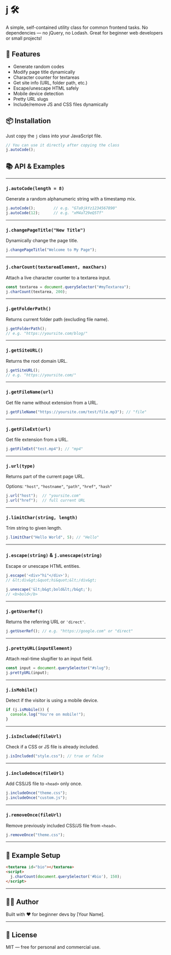 # j 🛠️

A simple, self-contained utility class for common frontend tasks. No dependencies — no jQuery, no Lodash. Great for beginner web developers or small projects!

## 🚀 Features 

* Generate random codes
* Modify page title dynamically
* Character counter for textareas
* Get site info (URL, folder path, etc.)
* Escape/unescape HTML safely
* Mobile device detection
* Pretty URL slugs
* Include/remove JS and CSS files dynamically

## 📦 Installation

Just copy the `j` class into your JavaScript file.

```js
// You can use it directly after copying the class
j.autoCode();
```

## 📚 API & Examples

---

### `j.autoCode(length = 8)`

Generate a random alphanumeric string with a timestamp mix.

```js
j.autoCode();        // e.g. "G7a9jkYz1234567890"
j.autoCode(12);      // e.g. "xM4aT29eQ5Tf"
```

---

### `j.changePageTitle("New Title")`

Dynamically change the page title.

```js
j.changePageTitle("Welcome to My Page");
```

---

### `j.charCount(textareaElement, maxChars)`

Attach a live character counter to a textarea input.

```js
const textarea = document.querySelector("#myTextarea");
j.charCount(textarea, 200);
```

---

### `j.getFolderPath()`

Returns current folder path (excluding file name).

```js
j.getFolderPath(); 
// e.g. "https://yoursite.com/blog/"
```

---

### `j.getSiteURL()`

Returns the root domain URL.

```js
j.getSiteURL(); 
// e.g. "https://yoursite.com/"
```

---

### `j.getFileName(url)`

Get file name without extension from a URL.

```js
j.getFileName("https://yoursite.com/test/file.mp3"); // "file"
```

---

### `j.getFileExt(url)`

Get file extension from a URL.

```js
j.getFileExt("test.mp4"); // "mp4"
```

---

### `j.url(type)`

Returns part of the current page URL.

Options: `"host"`, `"hostname"`, `"path"`, `"href"`, `"hash"`

```js
j.url("host");  // "yoursite.com"
j.url("href");  // full current URL
```

---

### `j.limitChar(string, length)`

Trim string to given length.

```js
j.limitChar("Hello World", 5); // "Hello"
```

---

### `j.escape(string)` & `j.unescape(string)`

Escape or unescape HTML entities.

```js
j.escape('<div>"hi"</div>'); 
// &lt;div&gt;&quot;hi&quot;&lt;/div&gt;

j.unescape('&lt;b&gt;bold&lt;/b&gt;'); 
// <b>bold</b>
```

---

### `j.getUserRef()`

Returns the referring URL or `'direct'`.

```js
j.getUserRef(); // e.g. "https://google.com" or "direct"
```

---

### `j.prettyURL(inputElement)`

Attach real-time slugifier to an input field.

```js
const input = document.querySelector("#slug");
j.prettyURL(input);
```

---

### `j.isMobile()`

Detect if the visitor is using a mobile device.

```js
if (j.isMobile()) {
  console.log("You're on mobile!");
}
```

---

### `j.isIncluded(fileUrl)`

Check if a CSS or JS file is already included.

```js
j.isIncluded("style.css"); // true or false
```

---

### `j.includeOnce(fileUrl)`

Add CSS/JS file to `<head>` only once.

```js
j.includeOnce("theme.css");
j.includeOnce("custom.js");
```

---

### `j.removeOnce(fileUrl)`

Remove previously included CSS/JS file from `<head>`.

```js
j.removeOnce("theme.css");
```

---

## 📁 Example Setup

```html
<textarea id="bio"></textarea>
<script>
  j.charCount(document.querySelector('#bio'), 150);
</script>
```

---

## 🧑‍💻 Author

Built with ❤️ for beginner devs by \[Your Name].

---

## 📄 License

MIT — free for personal and commercial use.
